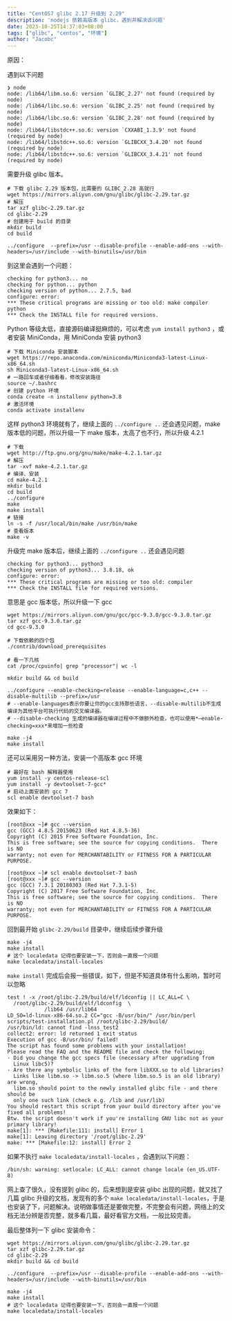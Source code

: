 ```yaml
---
title: "CentOS7 glibc 2.17 升级到 2.29"
description: 'nodejs 依赖高版本 glibc，遇到并解决该问题'
date: 2023-10-25T14:37:03+08:00
tags: ["glibc", "centos", "环境"]
author: "Jacobc"
---
```


原因：

遇到以下问题

```shell
❯ node                                                 
node: /lib64/libm.so.6: version `GLIBC_2.27' not found (required by node)
node: /lib64/libc.so.6: version `GLIBC_2.25' not found (required by node)
node: /lib64/libc.so.6: version `GLIBC_2.28' not found (required by node)
node: /lib64/libstdc++.so.6: version `CXXABI_1.3.9' not found (required by node)
node: /lib64/libstdc++.so.6: version `GLIBCXX_3.4.20' not found (required by node)
node: /lib64/libstdc++.so.6: version `GLIBCXX_3.4.21' not found (required by node)
```

需要升级 glibc 版本。

```shell
# 下载 glibc 2.29 版本包，比需要的 GLIBC_2.28 高就行
wget https://mirrors.aliyun.com/gnu/glibc/glibc-2.29.tar.gz
# 解压
tar xzf glibc-2.29.tar.gz
cd glibc-2.29
# 创建用于 build 的目录
mkdir build
cd build

../configure  --prefix=/usr --disable-profile --enable-add-ons --with-headers=/usr/include --with-binutils=/usr/bin 

```

到这里会遇到一个问题：

```shell
checking for python3... no
checking for python... python
checking version of python... 2.7.5, bad
configure: error:
*** These critical programs are missing or too old: make compiler python
*** Check the INSTALL file for required versions.
```

Python 等级太低，直接源码编译挺麻烦的，可以考虑 `yum install python3` ，或者安装 MiniConda，用 MiniConda 安装 python3

```shell
# 下载 Miniconda 安装脚本
wget https://repo.anaconda.com/miniconda/Miniconda3-latest-Linux-x86_64.sh
sh Miniconda3-latest-Linux-x86_64.sh
# 一路回车或者仔细看看，修改安装路径
source ~/.bashrc
# 创建 python 环境
conda create -n installenv python=3.8
# 激活环境
conda activate installenv
```

这样 python3 环境就有了，继续上面的 `../configure ..` 还会遇见问题，make 版本低的问题，所以升级一下 make 版本，太高了也不行，所以升级 4.2.1

```shell
# 下载
wget http://ftp.gnu.org/gnu/make/make-4.2.1.tar.gz
# 解压
tar -xvf make-4.2.1.tar.gz
# 编译、安装
cd make-4.2.1
mkdir build
cd build
../configure
make
make install
# 链接
ln -s -f /usr/local/bin/make /usr/bin/make
# 查看版本
make -v
```

升级完 make 版本后，继续上面的 `../configure ..` 还会遇见问题

```shell
checking for python3... python3
checking version of python3... 3.8.18, ok
configure: error:
*** These critical programs are missing or too old: compiler
*** Check the INSTALL file for required versions.
```

意思是 gcc 版本低，所以升级一下 gcc

```shell
wget https://mirrors.aliyun.com/gnu/gcc/gcc-9.3.0/gcc-9.3.0.tar.gz
tar xzf gcc-9.3.0.tar.gz
cd gcc-9.3.0

# 下载依赖的四个包
./contrib/download_prerequisites

# 看一下几核
cat /proc/cpuinfo| grep "processor"| wc -l

mkdir build && cd build

../configure --enable-checking=release --enable-language=c,c++ --disable-multilib --prefix=/usr
# --enable-languages表示你要让你的gcc支持那些语言，--disable-multilib不生成编译为其他平台可执行代码的交叉编译器。
# --disable-checking 生成的编译器在编译过程中不做额外检查，也可以使用*–enable-checking=xxx*来增加一些检查

make -j4
make install
```

还可以采用另一种方法，安装一个高版本 gcc 环境

```shell
# 最好在 bash 解释器使用
yum install -y centos-release-scl
yum install -y devtoolset-7-gcc*
# 启动上面安装的 gcc 7 
scl enable devtoolset-7 bash
```

效果如下：

```shell
[root@xxx ~]# gcc --version
gcc (GCC) 4.8.5 20150623 (Red Hat 4.8.5-36)
Copyright (C) 2015 Free Software Foundation, Inc.
This is free software; see the source for copying conditions.  There is NO
warranty; not even for MERCHANTABILITY or FITNESS FOR A PARTICULAR PURPOSE.

[root@xxx ~]# scl enable devtoolset-7 bash
[root@xxx ~]# gcc --version
gcc (GCC) 7.3.1 20180303 (Red Hat 7.3.1-5)
Copyright (C) 2017 Free Software Foundation, Inc.
This is free software; see the source for copying conditions.  There is NO
warranty; not even for MERCHANTABILITY or FITNESS FOR A PARTICULAR PURPOSE.
```

回到最开始 `glibc-2.29/build` 目录中，继续后续步骤升级

```shell
make -j4
make install
# 这个 localedata 记得也要安装一下，否则会一直报一个问题
make localedata/install-locales
```

`make install` 完成后会报一些错误，如下，但是不知道具体有什么影响，暂时可以忽略

```shell
test ! -x /root/glibc-2.29/build/elf/ldconfig || LC_ALL=C \
  /root/glibc-2.29/build/elf/ldconfig  \
			/lib64 /usr/lib64
LD_SO=ld-linux-x86-64.so.2 CC="gcc -B/usr/bin/" /usr/bin/perl scripts/test-installation.pl /root/glibc-2.29/build/
/usr/bin/ld: cannot find -lnss_test2
collect2: error: ld returned 1 exit status
Execution of gcc -B/usr/bin/ failed!
The script has found some problems with your installation!
Please read the FAQ and the README file and check the following:
- Did you change the gcc specs file (necessary after upgrading from
  Linux libc5)?
- Are there any symbolic links of the form libXXX.so to old libraries?
  Links like libm.so -> libm.so.5 (where libm.so.5 is an old library) are wrong,
  libm.so should point to the newly installed glibc file - and there should be
  only one such link (check e.g. /lib and /usr/lib)
You should restart this script from your build directory after you've
fixed all problems!
Btw. the script doesn't work if you're installing GNU libc not as your
primary library!
make[1]: *** [Makefile:111: install] Error 1
make[1]: Leaving directory '/root/glibc-2.29'
make: *** [Makefile:12: install] Error 2
```

如果不执行 `make localedata/install-locales` ，会遇到以下问题：

```shell
/bin/sh: warning: setlocale: LC_ALL: cannot change locale (en_US.UTF-8)
```

网上查了很久，没有提到 glibc 的，后来想到是安装 glibc 出现的问题，就又找了几篇 glibc 升级的文档，发现有的多个 `make localedata/install-locales`，于是也安装了下，问题解决。说明做事情还是要做完整，不完整会有问题，网络上的文档无法分辨是否完整，就多看几篇，最好看官方文档，一般比较完善。

最后整体列一下 glibc 安装命令：

```shell
wget https://mirrors.aliyun.com/gnu/glibc/glibc-2.29.tar.gz
tar xzf glibc-2.29.tar.gz
cd glibc-2.29
mkdir build && cd build

../configure  --prefix=/usr --disable-profile --enable-add-ons --with-headers=/usr/include --with-binutils=/usr/bin 

make -j4
make install
# 这个 localedata 记得也要安装一下，否则会一直报一个问题
make localedata/install-locales
```

